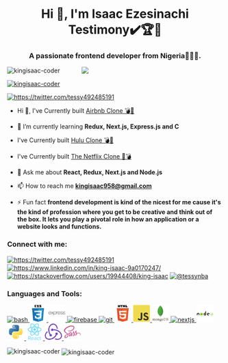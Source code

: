   <h1 align="center" margin-top:"-20%"> Hi 👋, I'm  Isaac Ezesinachi Testimony✔️🏆🚀</h1>
<h3 align="center">A passionate frontend developer from Nigeria🔴🚀🚀.</h3>
<img align="right" alt"hacking"  width="330px" src="https://i.pinimg.com/236x/91/c0/05/91c005b0408b1b27776341ef8156660e.jpg"/>
<p align="left"> <img src="https://komarev.com/ghpvc/?username=kingisaac-coder&label=Profile%20views&color=0e75b6&style=flat" alt="kingisaac-coder" /> </p>

<p align="left"> <a href="https://github.com/ryo-ma/github-profile-trophy"><img src="https://github-profile-trophy.vercel.app/?username=kingisaac-coder" alt="kingisaac-coder" /></a> </p>

<p align="left"> <a href="https://twitter.com/https://twitter.com/tessy492485191" target="blank"><img src="https://img.shields.io/twitter/follow/https://twitter.com/tessy492485191?logo=twitter&style=for-the-badge" alt="https://twitter.com/tessy492485191" /></a> </p>

- Hi 👋, I've Currently built [Airbnb Clone 💣🚀](https://airbnb-clone-32723.web.app/)

- 🌱 I’m currently learning **Redux, Next.js, Express.js and C**

- I've Currently built [Hulu Clone 💣🚀](https://hulu-clone-5ba29.web.app/)

- I've Currently built [The Netflix Clone 🚀💣](https://netflix-clone-dbc22.web.app/)

- 💬 Ask me about **React, Redux, Next.js and Node.js**

- 📫 How to reach me **kingisaac958@gmail.com**

- ⚡ Fun fact **frontend development is kind of the nicest for me cause it's the kind of profession where you get to be creative and think out of the box. It lets you play a pivotal role in how an application or a website looks and functions.**

<h3 align="left">Connect with me:</h3>
<p align="left">
<a href="https://twitter.com/https://twitter.com/tessy492485191" target="blank"><img align="center" src="https://raw.githubusercontent.com/rahuldkjain/github-profile-readme-generator/master/src/images/icons/Social/twitter.svg" alt="https://twitter.com/tessy492485191" height="30" width="40" /></a>
<a href="https://linkedin.com/in/https://www.linkedin.com/in/king-isaac-9a0170247/" target="blank"><img align="center" src="https://raw.githubusercontent.com/rahuldkjain/github-profile-readme-generator/master/src/images/icons/Social/linked-in-alt.svg" alt="https://www.linkedin.com/in/king-isaac-9a0170247/" height="30" width="40" /></a>
<a href="https://stackoverflow.com/users/https://stackoverflow.com/users/19944408/king-isaac" target="blank"><img align="center" src="https://raw.githubusercontent.com/rahuldkjain/github-profile-readme-generator/master/src/images/icons/Social/stack-overflow.svg" alt="https://stackoverflow.com/users/19944408/king-isaac" height="30" width="40" /></a>
<a href="https://instagram.com/@tessynba" target="blank"><img align="center" src="https://raw.githubusercontent.com/rahuldkjain/github-profile-readme-generator/master/src/images/icons/Social/instagram.svg" alt="@tessynba" height="30" width="40" /></a>
</p>

<h3 align="left">Languages and Tools:</h3>
<p align="left"> <a href="https://www.gnu.org/software/bash/" target="_blank" rel="noreferrer"> <img src="https://www.vectorlogo.zone/logos/gnu_bash/gnu_bash-icon.svg" alt="bash" width="40" height="40"/> </a> <a href="https://www.w3schools.com/css/" target="_blank" rel="noreferrer"> <img src="https://raw.githubusercontent.com/devicons/devicon/master/icons/css3/css3-original-wordmark.svg" alt="css3" width="40" height="40"/> </a> <a href="https://expressjs.com" target="_blank" rel="noreferrer"> <img src="https://raw.githubusercontent.com/devicons/devicon/master/icons/express/express-original-wordmark.svg" alt="express" width="40" height="40"/> </a> <a href="https://firebase.google.com/" target="_blank" rel="noreferrer"> <img src="https://www.vectorlogo.zone/logos/firebase/firebase-icon.svg" alt="firebase" width="40" height="40"/> </a> <a href="https://git-scm.com/" target="_blank" rel="noreferrer"> <img src="https://www.vectorlogo.zone/logos/git-scm/git-scm-icon.svg" alt="git" width="40" height="40"/> </a> <a href="https://www.w3.org/html/" target="_blank" rel="noreferrer"> <img src="https://raw.githubusercontent.com/devicons/devicon/master/icons/html5/html5-original-wordmark.svg" alt="html5" width="40" height="40"/> </a> <a href="https://developer.mozilla.org/en-US/docs/Web/JavaScript" target="_blank" rel="noreferrer"> <img src="https://raw.githubusercontent.com/devicons/devicon/master/icons/javascript/javascript-original.svg" alt="javascript" width="40" height="40"/> </a> <a href="https://www.mongodb.com/" target="_blank" rel="noreferrer"> <img src="https://raw.githubusercontent.com/devicons/devicon/master/icons/mongodb/mongodb-original-wordmark.svg" alt="mongodb" width="40" height="40"/> </a> <a href="https://nextjs.org/" target="_blank" rel="noreferrer"> <img src="https://cdn.worldvectorlogo.com/logos/nextjs-2.svg" alt="nextjs" width="40" height="40"/> </a> <a href="https://nodejs.org" target="_blank" rel="noreferrer"> <img src="https://raw.githubusercontent.com/devicons/devicon/master/icons/nodejs/nodejs-original-wordmark.svg" alt="nodejs" width="40" height="40"/> </a> <a href="https://www.python.org" target="_blank" rel="noreferrer"> <img src="https://raw.githubusercontent.com/devicons/devicon/master/icons/python/python-original.svg" alt="python" width="40" height="40"/> </a> <a href="https://reactjs.org/" target="_blank" rel="noreferrer"> <img src="https://raw.githubusercontent.com/devicons/devicon/master/icons/react/react-original-wordmark.svg" alt="react" width="40" height="40"/> </a> <a href="https://redux.js.org" target="_blank" rel="noreferrer"> <img src="https://raw.githubusercontent.com/devicons/devicon/master/icons/redux/redux-original.svg" alt="redux" width="40" height="40"/> </a> <a href="https://sass-lang.com" target="_blank" rel="noreferrer"> <img src="https://raw.githubusercontent.com/devicons/devicon/master/icons/sass/sass-original.svg" alt="sass" width="40" height="40"/> </a> </p>

<p><img align="left" src="https://github-readme-stats.vercel.app/api/top-langs?username=kingisaac-coder&show_icons=true&locale=en&layout=compact" alt="kingisaac-coder" /></p>

<p>&nbsp;<img align="center" src="https://github-readme-stats.vercel.app/api?username=kingisaac-coder&show_icons=true&locale=en" alt="kingisaac-coder" /></p>
